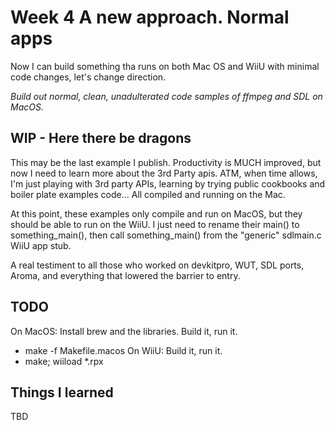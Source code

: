 # Week 4  A new approach.  Normal apps

Now I can build something tha runs on both Mac OS and WiiU with minimal code changes, let's change direction.

_Build out normal, clean, unadulterated code samples of ffmpeg and SDL on MacOS._


## WIP - Here there be dragons 

This may be the last example I publish. Productivity is MUCH improved, but 
now I need to learn more about the 3rd Party apis. ATM, when time allows,  
I'm just playing with 3rd party APIs, learning by trying public cookbooks and
 boiler plate examples code... All compiled and running on the Mac.

At this point, these examples only compile and run on MacOS, but they should be
able to run on the WiiU.  I just need to rename their main() to something_main(), then call something_main() from the "generic" sdlmain.c WiiU app stub.

A real testiment to all those who worked on devkitpro, WUT, SDL ports, Aroma, and everything that lowered the barrier to entry.


## TODO

On MacOS: Install brew and the libraries.   Build it, run it. 
* make -f Makefile.macos
On WiiU: Build it, run it. 
* make; wiiload *.rpx


## Things I learned
TBD
